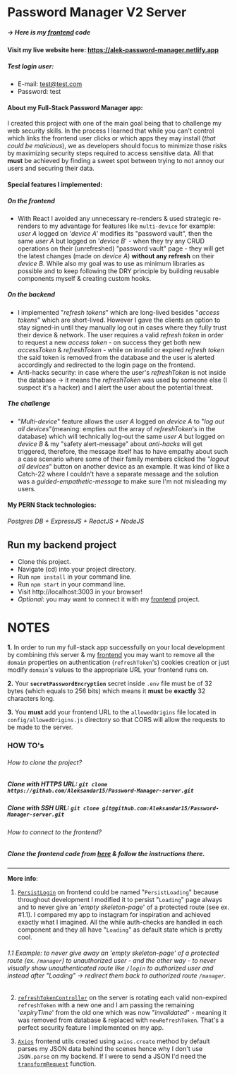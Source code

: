 # Password Manager V2 Server

##### -> Here is my <a href="https://github.com/Aleksandar15/password-manager-frontend">frontend</a> code

#### Visit my live website here: https://alek-password-manager.netlify.app

##### Test login user:

- E-mail: test@test.com
- Password: test

#### About my Full-Stack Password Manager app:

I created this project with one of the main goal being that to challenge my web security skills. In the process I learned that while you can't control which links the frontend user clicks or which apps they may install (_that could be malicious_), we as developers should focus to minimize those risks by maximizing security steps required to access sensitive data. All that **must** be achieved by finding a sweet spot between trying to not annoy our users and securing their data.

#### Special features I implemented:

##### On the frontend

- With React I avoided any unnecessary re-renders & used strategic re-renders to my advantage for features like `multi-device` for example: _user A_ logged on '_device A_' modifies its "password vault", then the same _user A_ but logged on '_device B_' - when they try any CRUD operations on their (unrefreshed) "password vault" page - they will get the latest changes (made on _device A_) **without any refresh** on their _device B_. While also my goal was to use as minimum libraries as possible and to keep following the DRY principle by building reusable components myself & creating custom hooks.

##### On the backend

- I implemented "_refresh tokens_" which are long-lived besides "_access tokens_" which are short-lived. However I gave the clients an option to stay signed-in until they manually log out in cases where they fully trust their device & network. The user requires a valid _refresh token_ in order to request a new _access token_ - on success they get both new _accessToken_ & _refreshToken_ - while on invalid or expired _refresh token_ the said token is removed from the database and the user is alerted accordingly and redirected to the login page on the frontend.
- Anti-hacks security: in case where the user's _refreshToken_ is not inside the database -> it means the _refreshToken_ was used by someone else (I suspect it's a hacker) and I alert the user about the potential threat.

##### The challenge

- "_Multi-device_" feature allows the _user A_ logged on _device A_ to "_log out all devices_"(meaning: empties out the array of _refreshToken_'s in the database) which will technically log-out the same _user A_ but logged on _device B_ & my "safety alert-message" about _anti-hacks_ will get triggered, therefore, the message itself has to have empathy about such a case scenario where some of their family members clicked the "_logout all devices_" button on another device as an example. It was kind of like a Catch-22 where I couldn't have a separate message and the solution was a _guided-empathetic-message_ to make sure I'm not misleading my users.

#### My PERN Stack technologies:

###### Postgres DB + ExpressJS + ReactJS + NodeJS

## Run my backend project

- Clone this project.
- Navigate (cd) into your project directory.
- Run `npm install` in your command line.
- Run `npm start` in your command line.
- Visit http://localhost:3003 in your browser!
- _Optional_: you may want to connect it with my <a href="https://github.com/Aleksandar15/password-manager-frontend">frontend</a> project.

# NOTES

**1.** In order to run my full-stack app successfully on your local development by combining _this_ server & my <a href="https://github.com/Aleksandar15/password-manager-frontend">frontend</a> you may want to remove all the `domain` properties on authentication (`refreshToken`'s) cookies creation or just modify `domain`'s values to the appropriate URL your frontend runs on.

**2.** Your **`secretPasswordEncryption`** secret inside `.env` file must be of 32 bytes (which equals to 256 bits) which means it **must** be **exactly** 32 characters long.

**3.** You **must** add your frontend URL to the `allowedOrigins` file located in `config/allowedOrigins.js` directory so that CORS will allow the requests to be made to the server.

### HOW TO's

###### How to clone the project?

##### Clone with HTTPS URL: `git clone https://github.com/Aleksandar15/Password-Manager-server.git`

##### Clone with SSH URL: `git clone git@github.com:Aleksandar15/Password-Manager-server.git`

###### How to connect to the frontend?

##### Clone the frontend code from <a href="https://github.com/Aleksandar15/password-manager-frontend">here</a> & follow the instructions there.

---

**More info**:

1. <a href="https://github.com/Aleksandar15/Password-Manager-frontend/blob/main/src/components/PersistLogin/PersistLogin.js">`PersistLogin`</a> on frontend could be named "`PersistLoading`" because throughout development I modified it to persist "`Loading`" page always and to never give an '_empty skeleton-page_' of a protected route (see ex. #1.1). I compared my app to instagram for inspiration and achieved exactly what I imagined. All the while auth-checks are handled in each component and they all have "`Loading`" as default state which is pretty cool.

###### 1.1 Example: to never give away an '_empty skeleton-page_' of a protected route (ex. `/manager`) to _unauthorized user_ - and the other way - to never visually show unauthenticated route like `/login` to _authorized user_ and instead after "Loading" -> redirect them back to _authorized route_ `/manager`.

2. <a href="https://github.com/Aleksandar15/password-manager-server/blob/main/controllers/refreshTokenController.js">`refreshTokenController`</a> on the server is rotating each valid non-expired `refreshToken` with a new one and I am passing the remaining '_expiryTime_' from the old one which was now "_invalidated_" - meaning it was removed from database & replaced with `newRefreshToken`. That's a perfect security feature I implemented on my app.

3. <a href="https://github.com/Aleksandar15/Password-Manager-frontend/blob/main/src/Utils/api/axios.js" target="_blank">`Axios`</a> frontend utils created using `axios.create` method by default parses my JSON data behind the scenes hence why I don't use `JSON.parse` on my backend. If I were to send a JSON I'd need the <a href="https://axios-http.com/docs/req_config" target="_blank">`transformRequest`</a> function.
